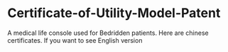 # Certificate-of-Utility-Model-Patent
A medical life console used for Bedridden patients.
Here are chinese certificates.
If you want to see English version
